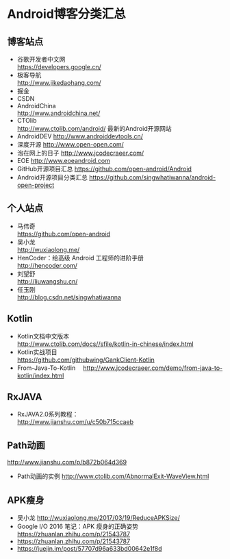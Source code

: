 # Android博客分类汇总

## 博客站点
* 谷歌开发者中文网 <br> https://developers.google.cn/
* 极客导航 <br> http://www.jikedaohang.com/
* 掘金
* CSDN
* AndroidChina <br> http://www.androidchina.net/
* CTOlib <br> http://www.ctolib.com/android/  最新的Android开源网站
* AndroidDEV http://www.androiddevtools.cn/
* 深度开源 http://www.open-open.com/
* 泡在网上的日子 http://www.jcodecraeer.com/
* EOE 	http://www.eoeandroid.com
* GitHub开源项目汇总 https://github.com/open-android/Android
* Android开源项目分类汇总  https://github.com/singwhatiwanna/android-open-project



## 个人站点
* 马伟奇 <br> https://github.com/open-android
* 吴小龙 <br> http://wuxiaolong.me/
* HenCoder：给高级 Android 工程师的进阶手册 <br> http://hencoder.com/
* 刘望舒 <br> http://liuwangshu.cn/
* 任玉刚 <br> http://blog.csdn.net/singwhatiwanna


## Kotlin
* Kotlin文档中文版本 <br>
http://www.ctolib.com/docs//sfile/kotlin-in-chinese/index.html
* Kotlin实战项目 <br>
https://github.com/githubwing/GankClient-Kotlin
* From-Java-To-Kotlin　
http://www.jcodecraeer.com/demo/from-java-to-kotlin/index.html



## RxJAVA
* RxJAVA2.0系列教程： <br>
http://www.jianshu.com/u/c50b715ccaeb


## Path动画
http://www.jianshu.com/p/b872b064d369

* Path动画的实例
http://www.ctolib.com/AbnormalExit-WaveView.html


## APK瘦身
* 吴小龙 http://wuxiaolong.me/2017/03/19/ReduceAPKSize/
* Google I/O 2016 笔记：APK 瘦身的正确姿势 https://zhuanlan.zhihu.com/p/21543787
* https://zhuanlan.zhihu.com/p/21543787
* https://juejin.im/post/57707d96a633bd00642e1f8d

